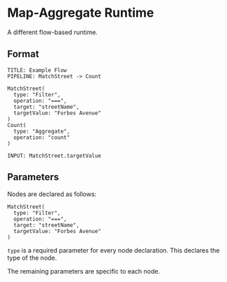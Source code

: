 # Map-Aggregate Runtime

A different flow-based runtime.

## Format

```
TITLE: Example Flow
PIPELINE: MatchStreet -> Count

MatchStreet(
  type: "Filter",
  operation: "===",
  target: "streetName",
  targetValue: "Forbes Avenue"
)
Count(
  type: "Aggregate",
  operation: "count"
)

INPUT: MatchStreet.targetValue
```

## Parameters

Nodes are declared as follows:

```
MatchStreet(
  type: "Filter",
  operation: "===",
  target: "streetName",
  targetValue: "Forbes Avenue"
)
```
`type` is a required parameter for every node declaration. This declares the type of the node.

The remaining parameters are specific to each node.